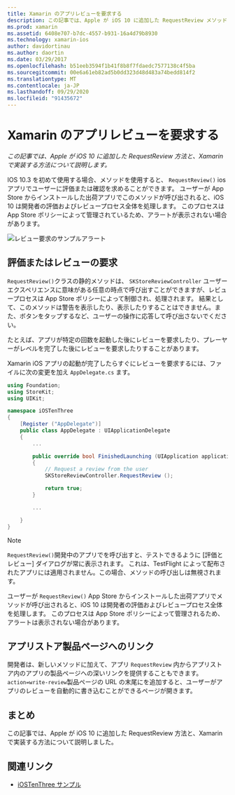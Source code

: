 ```yaml
---
title: Xamarin のアプリレビューを要求する
description: この記事では、Apple が iOS 10 に追加した RequestReview メソッドについて説明し、Xamarin で実装する方法について説明します。
ms.prod: xamarin
ms.assetid: 6408e707-b7dc-4557-b931-16a4d79b8930
ms.technology: xamarin-ios
author: davidortinau
ms.author: daortin
ms.date: 03/29/2017
ms.openlocfilehash: b51eeb3594f1b41f8b8f7fdaedc7577138c4f5ba
ms.sourcegitcommit: 00e6a61eb82ad5b0dd323d48d483a74bedd814f2
ms.translationtype: MT
ms.contentlocale: ja-JP
ms.lasthandoff: 09/29/2020
ms.locfileid: "91435672"
---
```

# <a name="request-app-review-in-xamarinios"></a>Xamarin のアプリレビューを要求する

_この記事では、Apple が iOS 10 に追加した RequestReview 方法と、Xamarin で実装する方法について説明します。_

IOS 10.3 を初めて使用する場合、メソッドを使用すると、 `RequestReview()` ios アプリでユーザーに評価または確認を求めることができます。 ユーザーが App Store からインストールした出荷アプリでこのメソッドが呼び出されると、iOS 10 は開発者の評価およびレビュープロセス全体を処理します。 このプロセスは App Store ポリシーによって管理されているため、アラートが表示されない場合があります。

![レビュー要求のサンプルアラート](request-app-review-images/review01.png)

## <a name="requesting-a-rating-or-review"></a>評価またはレビューの要求

`RequestReview()`クラスの静的メソッドは、 `SKStoreReviewController` ユーザーエクスペリエンスに意味がある任意の時点で呼び出すことができますが、レビュープロセスは App Store ポリシーによって制御され、処理されます。 結果として、このメソッドは警告を表示したり、表示したりすることはできません。また、ボタンをタップするなど、ユーザーの操作に応答して呼び出さないでください。

たとえば、アプリが特定の回数を起動した後にレビューを要求したり、プレーヤーがレベルを完了した後にレビューを要求したりすることがあります。

Xamarin iOS アプリの起動が完了したらすぐにレビューを要求するには、ファイルに次の変更を加え `AppDelegate.cs` ます。

```csharp
using Foundation;
using StoreKit;
using UIKit;

namespace iOSTenThree
{
    [Register ("AppDelegate")]
    public class AppDelegate : UIApplicationDelegate
    {
        ...

        public override bool FinishedLaunching (UIApplication application, NSDictionary launchOptions)
        {
            // Request a review from the user
            SKStoreReviewController.RequestReview ();

            return true;
        }

        ...

    }
}
```

> [!NOTE]
> `RequestReview()`開発中のアプリでを呼び出すと、テストできるように [評価とレビュー] ダイアログが常に表示されます。 これは、TestFlight によって配布されたアプリには適用されません。この場合、メソッドの呼び出しは無視されます。

ユーザーが `RequestReview()` App Store からインストールした出荷アプリでメソッドが呼び出されると、iOS 10 は開発者の評価およびレビュープロセス全体を処理します。 このプロセスは App Store ポリシーによって管理されるため、アラートは表示されない場合があります。

## <a name="linking-to-an-app-store-product-page"></a>アプリストア製品ページへのリンク 

開発者は、新しいメソッドに加えて、アプリ `RequestReview` 内からアプリストア内のアプリの製品ページへの深いリンクを提供することもできます。 `action=write-review`製品ページの URL の末尾にを追加すると、ユーザーがアプリのレビューを自動的に書き込むことができるページが開きます。 

## <a name="summary"></a>まとめ

この記事では、Apple が iOS 10 に追加した RequestReview 方法と、Xamarin で実装する方法について説明しました。

## <a name="related-links"></a>関連リンク

- [iOSTenThree サンプル](/samples/xamarin/ios-samples/ios10-iostenthree/)